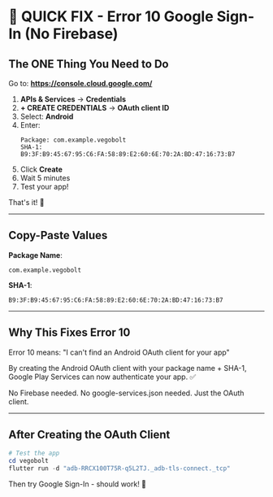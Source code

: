 # 🚀 QUICK FIX - Error 10 Google Sign-In (No Firebase)

## The ONE Thing You Need to Do

Go to: **https://console.cloud.google.com/**

1. **APIs & Services** → **Credentials**
2. **+ CREATE CREDENTIALS** → **OAuth client ID**
3. Select: **Android**
4. Enter:
   ```
   Package: com.example.vegobolt
   SHA-1:   B9:3F:B9:45:67:95:C6:FA:58:89:E2:60:6E:70:2A:BD:47:16:73:B7
   ```
5. Click **Create**
6. Wait 5 minutes
7. Test your app!

That's it! 🎉

---

## Copy-Paste Values

**Package Name**:
```
com.example.vegobolt
```

**SHA-1**:
```
B9:3F:B9:45:67:95:C6:FA:58:89:E2:60:6E:70:2A:BD:47:16:73:B7
```

---

## Why This Fixes Error 10

Error 10 means: "I can't find an Android OAuth client for your app"

By creating the Android OAuth client with your package name + SHA-1, Google Play Services can now authenticate your app. ✅

No Firebase needed. No google-services.json needed. Just the OAuth client.

---

## After Creating the OAuth Client

```powershell
# Test the app
cd vegobolt
flutter run -d "adb-RRCX100T75R-q5L2TJ._adb-tls-connect._tcp"
```

Then try Google Sign-In - should work! 🚀
